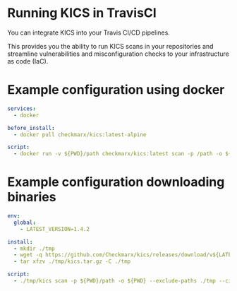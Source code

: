 # Running KICS in TravisCI

You can integrate KICS into your Travis CI/CD pipelines.

This provides you the ability to run KICS scans in your repositories and streamline vulnerabilities and misconfiguration checks to your infrastructure as code (IaC).


# Example configuration using docker

```yaml
services:
  - docker

before_install:
  - docker pull checkmarx/kics:latest-alpine

script:
  - docker run -v ${PWD}/path checkmarx/kics:latest scan -p /path -o ${PWD} --ci --ignore-on-exit results
```

# Example configuration downloading binaries

```yaml
env:
  global:
    - LATEST_VERSION=1.4.2

install:
  - mkdir ./tmp
  - wget -q https://github.com/Checkmarx/kics/releases/download/v${LATEST_VERSION}/kics_${LATEST_VERSION}_Linux_x64.tar.gz -O ./tmp/kics.tar.gz
  - tar xfzv ./tmp/kics.tar.gz -C ./tmp

script:
  - ./tmp/kics scan -p ${PWD}/path -o ${PWD} --exclude-paths ./tmp --ci --ignore-on-exit results
```
